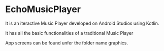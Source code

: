 # EchoMusicPlayer

It is an iteractive Music Player developed on Android Studios
using Kotlin.

It has all the basic functionalities 
of a traditional Music Player

App screens can be found unfer the folder name graphics.
